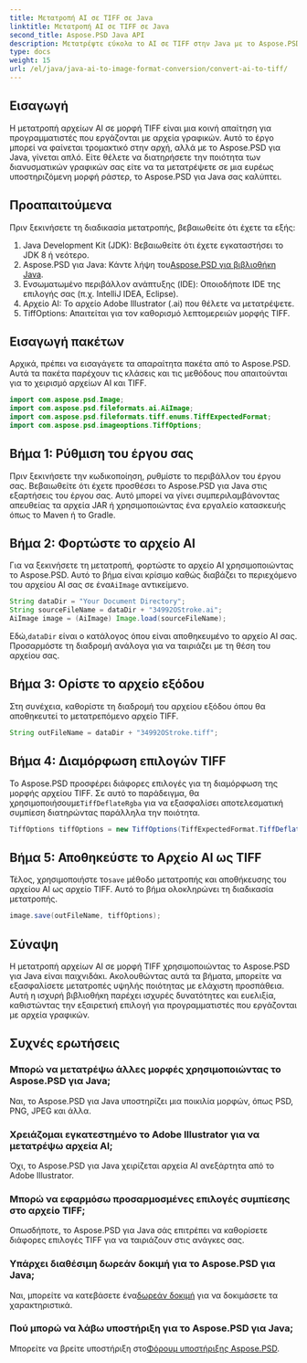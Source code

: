 ```yaml
---
title: Μετατροπή AI σε TIFF σε Java
linktitle: Μετατροπή AI σε TIFF σε Java
second_title: Aspose.PSD Java API
description: Μετατρέψτε εύκολα το AI σε TIFF στην Java με το Aspose.PSD. Οδηγός βήμα προς βήμα για προγραμματιστές. Περιλαμβάνονται αποσπάσματα λήψης, ρύθμισης και κώδικα.
type: docs
weight: 15
url: /el/java/java-ai-to-image-format-conversion/convert-ai-to-tiff/
---
```

## Εισαγωγή
Η μετατροπή αρχείων AI σε μορφή TIFF είναι μια κοινή απαίτηση για προγραμματιστές που εργάζονται με αρχεία γραφικών. Αυτό το έργο μπορεί να φαίνεται τρομακτικό στην αρχή, αλλά με το Aspose.PSD για Java, γίνεται απλό. Είτε θέλετε να διατηρήσετε την ποιότητα των διανυσματικών γραφικών σας είτε να τα μετατρέψετε σε μια ευρέως υποστηριζόμενη μορφή ράστερ, το Aspose.PSD για Java σας καλύπτει.
## Προαπαιτούμενα
Πριν ξεκινήσετε τη διαδικασία μετατροπής, βεβαιωθείτε ότι έχετε τα εξής:
1. Java Development Kit (JDK): Βεβαιωθείτε ότι έχετε εγκαταστήσει το JDK 8 ή νεότερο.
2. Aspose.PSD για Java: Κάντε λήψη του[Aspose.PSD για βιβλιοθήκη Java](https://releases.aspose.com/psd/java/).
3. Ενσωματωμένο περιβάλλον ανάπτυξης (IDE): Οποιοδήποτε IDE της επιλογής σας (π.χ. IntelliJ IDEA, Eclipse).
4. Αρχείο AI: Το αρχείο Adobe Illustrator (.ai) που θέλετε να μετατρέψετε.
5. TiffOptions: Απαιτείται για τον καθορισμό λεπτομερειών μορφής TIFF.
## Εισαγωγή πακέτων
Αρχικά, πρέπει να εισαγάγετε τα απαραίτητα πακέτα από το Aspose.PSD. Αυτά τα πακέτα παρέχουν τις κλάσεις και τις μεθόδους που απαιτούνται για το χειρισμό αρχείων AI και TIFF.
```java
import com.aspose.psd.Image;
import com.aspose.psd.fileformats.ai.AiImage;
import com.aspose.psd.fileformats.tiff.enums.TiffExpectedFormat;
import com.aspose.psd.imageoptions.TiffOptions;
```
## Βήμα 1: Ρύθμιση του έργου σας
Πριν ξεκινήσετε την κωδικοποίηση, ρυθμίστε το περιβάλλον του έργου σας. Βεβαιωθείτε ότι έχετε προσθέσει το Aspose.PSD για Java στις εξαρτήσεις του έργου σας. Αυτό μπορεί να γίνει συμπεριλαμβάνοντας απευθείας τα αρχεία JAR ή χρησιμοποιώντας ένα εργαλείο κατασκευής όπως το Maven ή το Gradle.
## Βήμα 2: Φορτώστε το αρχείο AI
 Για να ξεκινήσετε τη μετατροπή, φορτώστε το αρχείο AI χρησιμοποιώντας το Aspose.PSD. Αυτό το βήμα είναι κρίσιμο καθώς διαβάζει το περιεχόμενο του αρχείου AI σας σε ένα`AiImage` αντικείμενο.
```java
String dataDir = "Your Document Directory";
String sourceFileName = dataDir + "34992OStroke.ai";
AiImage image = (AiImage) Image.load(sourceFileName);
```
 Εδώ,`dataDir` είναι ο κατάλογος όπου είναι αποθηκευμένο το αρχείο AI σας. Προσαρμόστε τη διαδρομή ανάλογα για να ταιριάζει με τη θέση του αρχείου σας.
## Βήμα 3: Ορίστε το αρχείο εξόδου
Στη συνέχεια, καθορίστε τη διαδρομή του αρχείου εξόδου όπου θα αποθηκευτεί το μετατρεπόμενο αρχείο TIFF.
```java
String outFileName = dataDir + "34992OStroke.tiff";
```
## Βήμα 4: Διαμόρφωση επιλογών TIFF
 Το Aspose.PSD προσφέρει διάφορες επιλογές για τη διαμόρφωση της μορφής αρχείου TIFF. Σε αυτό το παράδειγμα, θα χρησιμοποιήσουμε`TiffDeflateRgba` για να εξασφαλίσει αποτελεσματική συμπίεση διατηρώντας παράλληλα την ποιότητα.
```java
TiffOptions tiffOptions = new TiffOptions(TiffExpectedFormat.TiffDeflateRgba);
```
## Βήμα 5: Αποθηκεύστε το Αρχείο AI ως TIFF
 Τέλος, χρησιμοποιήστε το`save` μέθοδο μετατροπής και αποθήκευσης του αρχείου AI ως αρχείο TIFF. Αυτό το βήμα ολοκληρώνει τη διαδικασία μετατροπής.
```java
image.save(outFileName, tiffOptions);
```

## Σύναψη
Η μετατροπή αρχείων AI σε μορφή TIFF χρησιμοποιώντας το Aspose.PSD για Java είναι παιχνιδάκι. Ακολουθώντας αυτά τα βήματα, μπορείτε να εξασφαλίσετε μετατροπές υψηλής ποιότητας με ελάχιστη προσπάθεια. Αυτή η ισχυρή βιβλιοθήκη παρέχει ισχυρές δυνατότητες και ευελιξία, καθιστώντας την εξαιρετική επιλογή για προγραμματιστές που εργάζονται με αρχεία γραφικών.
## Συχνές ερωτήσεις
### Μπορώ να μετατρέψω άλλες μορφές χρησιμοποιώντας το Aspose.PSD για Java;
Ναι, το Aspose.PSD για Java υποστηρίζει μια ποικιλία μορφών, όπως PSD, PNG, JPEG και άλλα.
### Χρειάζομαι εγκατεστημένο το Adobe Illustrator για να μετατρέψω αρχεία AI;
Όχι, το Aspose.PSD για Java χειρίζεται αρχεία AI ανεξάρτητα από το Adobe Illustrator.
### Μπορώ να εφαρμόσω προσαρμοσμένες επιλογές συμπίεσης στο αρχείο TIFF;
Οπωσδήποτε, το Aspose.PSD για Java σάς επιτρέπει να καθορίσετε διάφορες επιλογές TIFF για να ταιριάζουν στις ανάγκες σας.
### Υπάρχει διαθέσιμη δωρεάν δοκιμή για το Aspose.PSD για Java;
 Ναι, μπορείτε να κατεβάσετε ένα[δωρεάν δοκιμή](https://releases.aspose.com/) για να δοκιμάσετε τα χαρακτηριστικά.
### Πού μπορώ να λάβω υποστήριξη για το Aspose.PSD για Java;
 Μπορείτε να βρείτε υποστήριξη στο[Φόρουμ υποστήριξης Aspose.PSD](https://forum.aspose.com/c/psd/34).